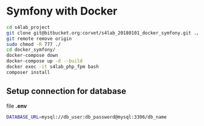 # Symfony with Docker

```bash
cd s4lab_project
git clone git@bitbucket.org:corvet/s4lab_20180101_docker_symfony.git ./
git remote remove origin
sudo chmod -R 777 ./
cd docker_symfony/
docker-compose down
docker-compose up -d --build
docker exec -it s4lab_php_fpm bash
composer install
```
## Setup connection for database
file __.env__
```bash
DATABASE_URL=mysql://db_user:db_password@mysql:3306/db_name
```
